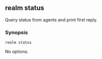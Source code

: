 ## realm status

Query status from agents and print first reply.

### Synopsis

```
realm status
```

No options.


